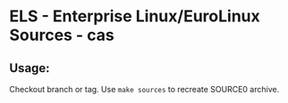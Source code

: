 # ELS - Enterprise Linux/EuroLinux Sources - cas
 
## Usage:
  Checkout branch or tag. Use `make sources` to recreate  SOURCE0 archive.
